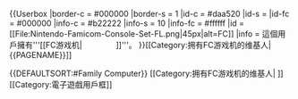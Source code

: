 {{Userbox
  |border-c = #000000
  |border-s = 1
  |id-c = #daa520
  |id-s =
  |id-fc = #000000
  |info-c = #b22222
  |info-s = 10
  |info-fc = #ffffff
  |id = [[File:Nintendo-Famicom-Console-Set-FL.png|45px|alt=FC]]
  |info = 這個用戶擁有'''[[FC游戏机|<span style="color:#fff;">FC红白机</span>]]'''。
}}<includeonly>[[Category:拥有FC游戏机的维基人|{{PAGENAME}}]]</includeonly><noinclude>

{{DEFAULTSORT:#Family Computer}}
[[Category:拥有FC游戏机的维基人| ]]
[[Category:電子遊戲用戶框]]
</noinclude>